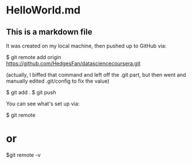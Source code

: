 
# HelloWorld.md

## This is a markdown file

It was created on my local machine, then pushed up to GitHub via:

$ git remote add origin https://github.com/HedgesFan/datasciencecoursera.git

(actually, I biffed that command and left off the .git part, but then
went and manually edited .git/config to fix the value)

$ git add .
$ git push

You can see what's set up via:

$ git remote
# or
$git remote -v
